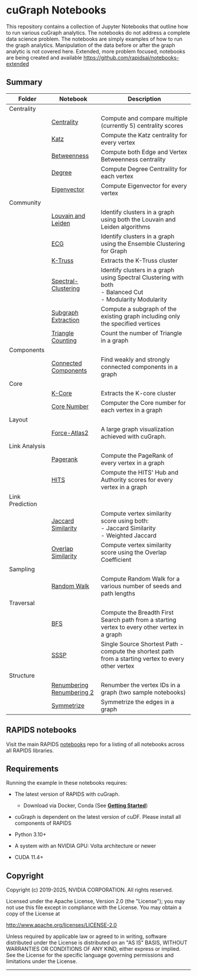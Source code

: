 # cuGraph Notebooks


This repository contains a collection of Jupyter Notebooks that outline how to run various cuGraph analytics.   The notebooks do not address a complete data science problem.  The notebooks are simply examples of how to run the graph analytics.  Manipulation of the data before or after the graph analytic is not covered here.   Extended, more problem focused, notebooks are being created and available https://github.com/rapidsai/notebooks-extended

## Summary

| Folder                | Notebook                         | Description                            |
| --------------- | ------------------------------------------------------------ | ------------------------------------------------------------ |
| Centrality      |                                                              |                                                              |
|                 | [Centrality](https://github.com/rapidsai/cugraph/blob/main/notebooks/algorithms/centrality/Centrality.ipynb)         | Compute and compare multiple (currently 5) centrality scores |
|                 | [Katz](https://github.com/rapidsai/cugraph/blob/main/notebooks/algorithms/centrality/Katz.ipynb)                     | Compute the Katz centrality for every vertex                 |
|                 | [Betweenness](https://github.com/rapidsai/cugraph/blob/main/notebooks/algorithms/centrality/Betweenness.ipynb)       | Compute both Edge and Vertex Betweenness centrality          |
|                 | [Degree](https://github.com/rapidsai/cugraph/blob/main/notebooks/algorithms/centrality/Degree.ipynb)                 | Compute Degree Centraility for each vertex                   |
|                 | [Eigenvector](https://github.com/rapidsai/cugraph/blob/main/notebooks/algorithms/centrality/Eigenvector.ipynb)       | Compute Eigenvector for every vertex                         |
| Community       |                      |                                       |
|                 | [Louvain and Leiden](https://github.com/rapidsai/cugraph/blob/main/notebooks/algorithms/community/Louvain.ipynb)                           | Identify clusters in a graph using both the Louvain and Leiden algorithms     |
|                 | [ECG](https://github.com/rapidsai/cugraph/blob/main/notebooks/algorithms/community/ECG.ipynb)                                   | Identify clusters in a graph using the Ensemble Clustering for Graph |
|                 | [K-Truss](https://github.com/rapidsai/cugraph/blob/main/notebooks/algorithms/community/ktruss.ipynb)                                | Extracts the K-Truss cluster                                 |
|                 | [Spectral-Clustering](https://github.com/rapidsai/cugraph/blob/main/notebooks/algorithms/community/Spectral-Clustering.ipynb)   | Identify clusters in a  graph using Spectral Clustering with both<br> - Balanced Cut<br> - Modularity Modularity |
|                 | [Subgraph Extraction](https://github.com/rapidsai/cugraph/blob/main/notebooks/algorithms/community/Subgraph-Extraction.ipynb)   | Compute a subgraph of the existing graph including only the specified vertices |
|                 | [Triangle Counting](https://github.com/rapidsai/cugraph/blob/main/notebooks/algorithms/community/Triangle-Counting.ipynb)       | Count the number of Triangle in a graph                      |
| Components      |                                                              |                                                              |
|                 | [Connected Components](https://github.com/rapidsai/cugraph/blob/main/notebooks/algorithms/components/ConnectedComponents.ipynb) | Find weakly and strongly connected components in a graph     |
| Core            |                                                              |                                                              |
|                 | [K-Core](https://github.com/rapidsai/cugraph/blob/main/notebooks/algorithms/cores/kcore.ipynb)                                  | Extracts the K-core cluster                                  |
|                 | [Core Number](https://github.com/rapidsai/cugraph/blob/main/notebooks/algorithms/cores/core-number.ipynb)                       | Computer the Core number for each vertex in a graph          |
Layout            |                                                              |                                                              |
|                 | [Force-Atlas2](https://github.com/rapidsai/cugraph/blob/main/notebooks/algorithms/layout/Force-Atlas2.ipynb)   |A large graph visualization achieved with cuGraph. |
| Link Analysis   |                          |                                 |
|                 | [Pagerank](https://github.com/rapidsai/cugraph/blob/main/notebooks/algorithms/link_analysis/Pagerank.ipynb)                     | Compute the PageRank of every vertex in a graph              |
|                 | [HITS](https://github.com/rapidsai/cugraph/blob/main/notebooks/algorithms/link_analysis/HITS.ipynb)                             | Compute the HITS' Hub and Authority scores for every vertex in a graph              |
| Link Prediction |                  |                                 |
|               | [Jaccard Similarity](https://github.com/rapidsai/cugraph/blob/main/notebooks/algorithms/link_prediction/Jaccard-Similarity.ipynb) | Compute vertex similarity score using both:<br />- Jaccard Similarity<br />- Weighted Jaccard |
|                 | [Overlap Similarity](https://github.com/rapidsai/cugraph/blob/main/notebooks/algorithms/link_prediction/Overlap-Similarity.ipynb) | Compute vertex similarity score using the Overlap Coefficient |
| Sampling        |
|                 | [Random Walk](https://github.com/rapidsai/cugraph/blob/main/notebooks/algorithms/sampling/RandomWalk.ipynb)                     | Compute Random Walk for a various number of seeds and path lengths |
| Traversal       |                                                              |                                                              |
|                 | [BFS](https://github.com/rapidsai/cugraph/blob/main/notebooks/algorithms/traversal/BFS.ipynb)                                   | Compute the Breadth First Search path from a starting vertex to every other vertex in a graph |
|                 | [SSSP](https://github.com/rapidsai/cugraph/blob/main/notebooks/algorithms/traversal/SSSP.ipynb)                                 | Single Source Shortest Path  - compute the shortest path from a starting vertex to every other vertex |
| Structure       |                                                              |                                                              |
|                 | [Renumbering](algorithms/structure/Renumber.ipynb) <br> [Renumbering 2](https://github.com/rapidsai/cugraph/blob/main/notebooks/algorithms/structure/Renumber-2.ipynb) | Renumber the vertex IDs in a graph (two sample notebooks)    |
|                 | [Symmetrize](https://github.com/rapidsai/cugraph/blob/main/notebooks/algorithms/structure/Symmetrize.ipynb)                     | Symmetrize the edges in a graph                              |


## RAPIDS notebooks
Visit the main RAPIDS [notebooks](https://github.com/rapidsai/cugraph/blob/main/notebooks/) repo for a listing of all notebooks across all RAPIDS libraries.

## Requirements

Running the example in these notebooks requires:

* The latest version of RAPIDS with cuGraph.
  * Download via Docker, Conda (See [__Getting Started__](https://rapids.ai/start.html))

* cuGraph is dependent on the latest version of cuDF.  Please install all components of RAPIDS
* Python 3.10+
* A system with an NVIDIA GPU: Volta architecture or newer
* CUDA 11.4+

## Copyright

Copyright (c) 2019-2025, NVIDIA CORPORATION.  All rights reserved.

Licensed under the Apache License, Version 2.0 (the "License");  you may not use this file except in compliance with the License.  You may obtain a copy of the License at

http://www.apache.org/licenses/LICENSE-2.0

Unless required by applicable law or agreed to in writing, software distributed under the License is distributed on an "AS IS" BASIS, WITHOUT WARRANTIES OR CONDITIONS OF ANY KIND, either express or implied.  See the License for the specific language governing permissions and limitations under the License.

---
